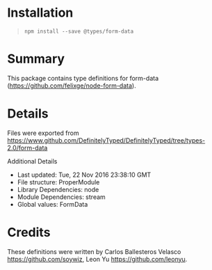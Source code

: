# Installation
> `npm install --save @types/form-data`

# Summary
This package contains type definitions for form-data (https://github.com/felixge/node-form-data).

# Details
Files were exported from https://www.github.com/DefinitelyTyped/DefinitelyTyped/tree/types-2.0/form-data

Additional Details
 * Last updated: Tue, 22 Nov 2016 23:38:10 GMT
 * File structure: ProperModule
 * Library Dependencies: node
 * Module Dependencies: stream
 * Global values: FormData

# Credits
These definitions were written by Carlos Ballesteros Velasco <https://github.com/soywiz>, Leon Yu <https://github.com/leonyu>.
